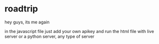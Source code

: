 # roadtrip

hey guys, its me again

in the javascript file just add your own apikey and run the html file with live server or a python server, any type of server
